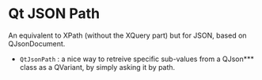 Qt JSON Path
============

An equivalent to XPath (without the XQuery part) but for JSON, based on QJsonDocument.

* `QtJsonPath` : a nice way to retreive specific sub-values from a QJson*** class as a QVariant, by simply asking it by path.
